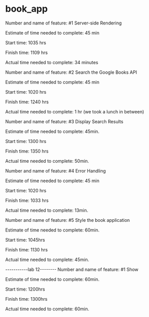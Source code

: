 # book_app
Number and name of feature: #1 Server-side Rendering

Estimate of time needed to complete: 45 min

Start time: 1035 hrs

Finish time: 1109 hrs

Actual time needed to complete: 34 minutes


Number and name of feature: #2 Search the Google Books API

Estimate of time needed to complete: 45 min

Start time: 1020 hrs

Finish time:  1240 hrs

Actual time needed to complete: 1 hr (we took a lunch in between)


Number and name of feature: #3 Display Search Results

Estimate of time needed to complete: 45min.

Start time: 1300 hrs

Finish time: 1350  hrs

Actual time needed to complete: 50min.


Number and name of feature: #4 Error Handling

Estimate of time needed to complete: 45 min

Start time: 1020 hrs

Finish time: 1033  hrs

Actual time needed to complete: 13min.


Number and name of feature: #5 Style the book application

Estimate of time needed to complete:  60min.

Start time:  1045hrs

Finish time:  1130 hrs

Actual time needed to complete: 45min.


-----------lab 12--------
Number and name of feature: #1 Show 

Estimate of time needed to complete:  60min.

Start time:  1200hrs

Finish time:   1300hrs

Actual time needed to complete: 60min.

